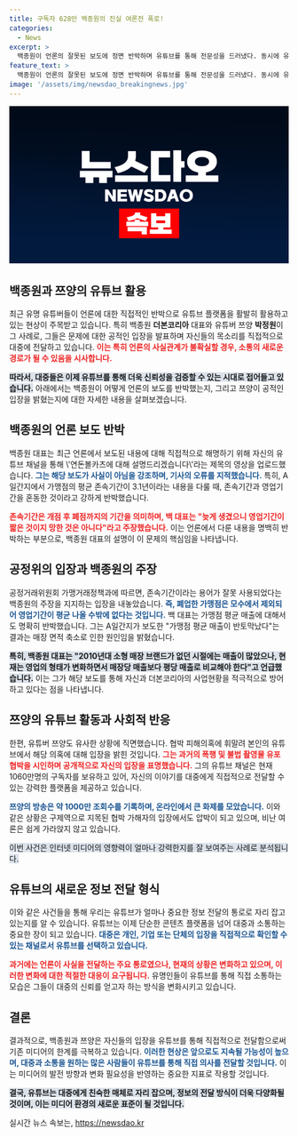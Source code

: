 ```yaml
---
title: 구독자 628만 백종원의 진실 여론전 폭로!
categories:
  - News
excerpt: >
  백종원이 언론의 잘못된 보도에 정면 반박하며 유튜브를 통해 전문성을 드러냈다. 동시에 유튜버 쯔양은 협박 피해 관련 방송을 통해 강력한 대응에 나서며 큰 화제를 모았다. 이제 유튜브가 언론을 대체하는 시대가 열렸다는 목소리가 높아지고 있다.
feature_text: >
  백종원이 언론의 잘못된 보도에 정면 반박하며 유튜브를 통해 전문성을 드러냈다. 동시에 유튜버 쯔양은 협박 피해 관련 방송을 통해 강력한 대응에 나서며 큰 화제를 모았다. 이제 유튜브가 언론을 대체하는 시대가 열렸다는 목소리가 높아지고 있다.
image: '/assets/img/newsdao_breakingnews.jpg'
---
```


<p><img src="/assets/img/newsdao_breakingnews.jpg" alt="bookingtag 속보" /></p>

<h2 data-ke-size="size26">백종원과 쯔양의 유튜브 활용</h2>

<p data-ke-size="size16"></p>

<p>최근 유명 유튜버들이 언론에 대한 직접적인 반박으로 유튜브 플랫폼을 활발히 활용하고 있는 현상이 주목받고 있습니다. 특히 백종원 <b>더본코리아</b> 대표와 유튜버 쯔양 <b>박정원</b>이 그 사례로, 그들은 문제에 대한 공적인 입장을 발표하며 자신들의 목소리를 직접적으로 대중에 전달하고 있습니다. <b><span style="color: #ee2323;">이는 특히 언론의 사실관계가 불확실할 경우, 소통의 새로운 경로가 될 수 있음을 시사합니다.</span></b> </p>

<p><b><span style="background-color: #21538527;">따라서, 대중들은 이제 유튜브를 통해 더욱 신뢰성을 검증할 수 있는 시대로 접어들고 있습니다.</span></b> 아래에서는 백종원이 어떻게 언론의 보도를 반박했는지, 그리고 쯔양이 공적인 입장을 밝혔는지에 대한 자세한 내용을 살펴보겠습니다. </p>

<h2 data-ke-size="size26">백종원의 언론 보도 반박</h2>

<p data-ke-size="size16"></p>

<p>백종원 대표는 최근 언론에서 보도된 내용에 대해 직접적으로 해명하기 위해 자신의 유튜브 채널을 통해 \'연돈볼카츠에 대해 설명드리겠습니다\'라는 제목의 영상을 업로드했습니다. <b><span style="color: #1a5490;">그는 해당 보도가 사실이 아님을 강조하며, 기사의 오류를 지적했습니다.</span></b> 특히, A일간지에서 가맹점의 평균 존속기간이 3.1년이라는 내용을 다룰 때, 존속기간과 영업기간을 혼동한 것이라고 강하게 반박했습니다.</p>

<p><b><span style="color: #ee2323;">존속기간은 개점 후 폐점까지의 기간을 의미하며, 백 대표는 "늦게 생겼으니 영업기간이 짧은 것이지 망한 것은 아니다"라고 주장했습니다.</span></b> 이는 언론에서 다룬 내용을 명백히 반박하는 부분으로, 백종원 대표의 설명이 이 문제의 핵심임을 나타냅니다. </p>

<h2 data-ke-size="size26">공정위의 입장과 백종원의 주장</h2>

<p data-ke-size="size16"></p>

<p>공정거래위원회 가맹거래정책과에 따르면, 존속기간이라는 용어가 잘못 사용되었다는 백종원의 주장을 지지하는 입장을 내놓았습니다. <b><span style="color: #1a5490;">즉, 폐업한 가맹점은 모수에서 제외되어 영업기간이 평균 나올 수밖에 없다는 것입니다.</span></b> 백 대표는 가맹점 평균 매출에 대해서도 명확히 반박했습니다. 그는 A일간지가 보도한 "가맹점 평균 매출이 반토막났다"는 결과는 매장 면적 축소로 인한 원인임을 밝혔습니다.</p>

<p><b><span style="background-color: #21538527;">특히, 백종원 대표는 "2010년대 소형 매장 브랜드가 없던 시절에는 매출이 많았으나, 현재는 영업의 형태가 변화하면서 매장당 매출보다 평당 매출로 비교해야 한다"고 언급했습니다.</span></b> 이는 그가 해당 보도를 통해 자신과 더본코리아의 사업현황을 적극적으로 방어하고 있다는 점을 나타냅니다. </p>

<h2 data-ke-size="size26">쯔양의 유튜브 활동과 사회적 반응</h2>

<p data-ke-size="size16"></p>

<p>한편, 유튜버 쯔양도 유사한 상황에 직면했습니다. 협박 피해의혹에 휘말려 본인의 유튜브에서 해당 의혹에 대해 입장을 밝힌 것입니다. <b><span style="color: #ee2323;">그는 과거의 폭행 및 불법 촬영물 유포 협박을 시인하며 공개적으로 자신의 입장을 표명했습니다.</span></b> 그의 유튜브 채널은 현재 1060만명의 구독자를 보유하고 있어, 자신의 이야기를 대중에게 직접적으로 전달할 수 있는 강력한 플랫폼을 제공하고 있습니다.</p>

<p><b><span style="color: #1a5490;">쯔양의 방송은 약 1000만 조회수를 기록하며, 온라인에서 큰 화제를 모았습니다.</span></b> 이와 같은 상황은 구제역으로 지목된 협박 가해자의 입장에서도 압박이 되고 있으며, 비난 여론은 쉽게 가라앉지 않고 있습니다. </p>

<p><span style="background-color: #21538527;">이번 사건은 인터넷 미디어의 영향력이 얼마나 강력한지를 잘 보여주는 사례로 분석됩니다.</span></p>

<h2 data-ke-size="size26">유튜브의 새로운 정보 전달 형식</h2>

<p data-ke-size="size16"></p>

<p>이와 같은 사건들을 통해 우리는 유튜브가 얼마나 중요한 정보 전달의 통로로 자리 잡고 있는지를 알 수 있습니다. 유튜브는 이제 단순한 콘텐츠 플랫폼을 넘어 대중과 소통하는 중요한 장이 되고 있습니다. <b><span style="color: #1a5490;">대중은 개인, 기업 또는 단체의 입장을 직접적으로 확인할 수 있는 채널로서 유튜브를 선택하고 있습니다.</span></b></p>

<p><b><span style="color: #ee2323;">과거에는 언론이 사실을 전달하는 주요 통로였으나, 현재의 상황은 변화하고 있으며, 이러한 변화에 대한 적절한 대응이 요구됩니다.</span></b> 유명인들이 유튜브를 통해 직접 소통하는 모습은 그들이 대중의 신뢰를 얻고자 하는 방식을 변화시키고 있습니다. </p>

<h2 data-ke-size="size26">결론</h2>

<p data-ke-size="size16"></p>

<p>결과적으로, 백종원과 쯔양은 자신들의 입장을 유튜브를 통해 직접적으로 전달함으로써 기존 미디어의 한계를 극복하고 있습니다. <b><span style="color: #1a5490;">이러한 현상은 앞으로도 지속될 가능성이 높으며, 대중과 소통을 원하는 많은 사람들이 유튜브를 통해 직접 의사를 전달할 것입니다.</span></b> 이는 미디어의 발전 방향과 변화 필요성을 반영하는 중요한 지표로 작용할 것입니다. </p>

<p><b><span style="background-color: #21538527;">결국, 유튜브는 대중에게 친숙한 매체로 자리 잡으며, 정보의 전달 방식이 더욱 다양화될 것이며, 이는 미디어 환경의 새로운 표준이 될 것입니다.</span></b></p>
실시간 뉴스 속보는, <a href="https://newsdao.kr" rel="dofollow">https://newsdao.kr</a>


